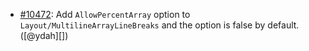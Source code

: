 * [#10472](https://github.com/rubocop/rubocop/issues/10472): Add `AllowPercentArray` option to `Layout/MultilineArrayLineBreaks` and the option is false by default. ([@ydah][])
